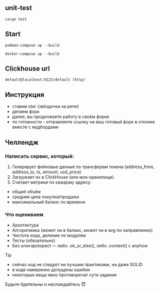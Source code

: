 ## unit-test
```aiignore
cargo test
```
## Start
```aiignore
podman-compose up --build
```
```aiignore
docker-compose up --build
```
## Clickhouse url
```aiignore
default@localhost:8123/default (http)
```

## Инструкция

- ставим star (звёздочка на репе)
- делаем форк
- далее, вы продолжаете работу в своём форке
- по готовности - отправляете ссылку на ваш готовый форк в отклике вместе с мудбордами

## Челлендж

### Написать сервис, который:

1. Генерирует фейковые данные по трансферам токена (address_from, address_to, ts, amount, usd_price)
2. Загружает их в ClickHouse (или мок-хранилище)
3. Считает метрики по каждому адресу:

- общий объём
- средняя цена покупки/продажи
- максимальный баланс по времени

### Что оцениваем

- Архитектура
- Алгоритмика (может ли в баланс, может ли в avg по направлению)
- Чистота кода, деление по модулям
- Тесты (обязательно)
- Без unwrap/expect — либо .ok_or_else(), либо .context() с anyhow

> [!TIP]
>- сейчас код не следует ни лучшим практиками, ни даже SOLID
>- в коде намеренно допущены ошибки
>- некоторые вещи явно противоречат сути задания

Будьте бдительны и наслаждайтесь 😈
